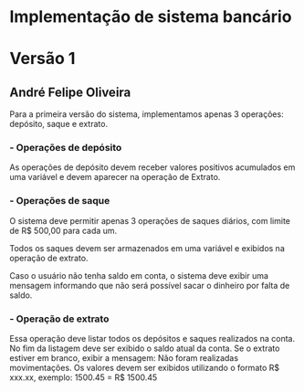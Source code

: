 # Implementação de sistema bancário
# Versão 1

## André Felipe Oliveira


Para a primeira versão do sistema, implementamos apenas 3 operações: depósito, saque e extrato.

 ### - Operações de depósito
As operações de depósito devem receber valores positivos acumulados em uma variável e devem aparecer na operação de Extrato.
### - Operações de saque
O sistema deve permitir apenas 3 operações de saques diários, com limite de R$ 500,00 para cada um.

Todos os saques devem ser armazenados em uma variável e exibidos na operação de extrato.

Caso o usuário não tenha saldo em conta, o sistema deve exibir uma mensagem informando que não será possível sacar o dinheiro por falta de saldo.

### - Operação de extrato

Essa operação deve listar todos os depósitos e saques realizados na conta. No fim da listagem deve ser exibido o saldo atual da conta. Se o extrato estiver em branco, exibir a mensagem: Não foram realizadas movimentações.
Os valores devem ser exibidos utilizando o formato R$ xxx.xx, exemplo:
1500.45 = R$ 1500.45
